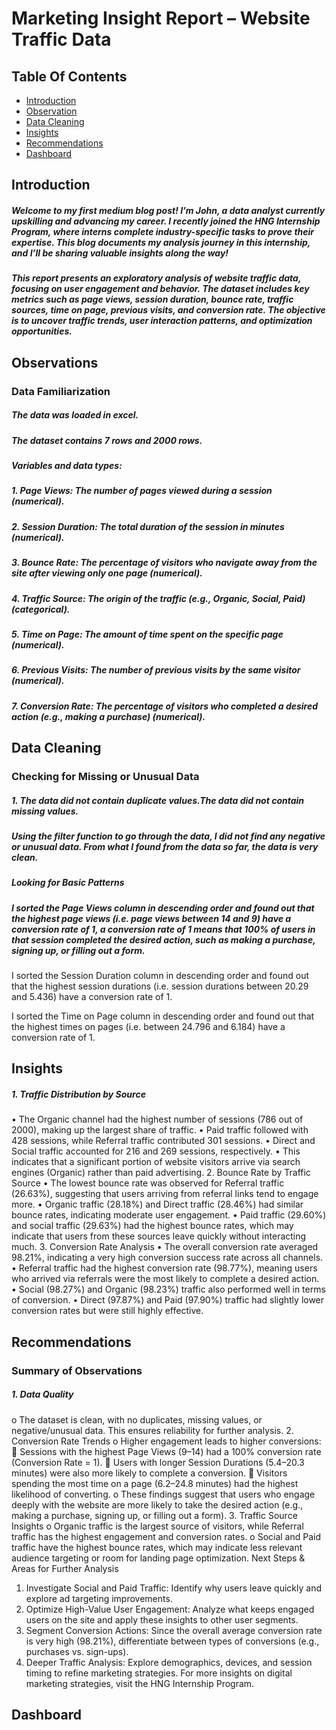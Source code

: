 # Marketing Insight Report – Website Traffic Data

## Table Of Contents
- [Introduction](#Introduction)
- [Observation](#Observation)
- [Data Cleaning](#Data-Cleaning)
- [Insights](#Insights)
- [Recommendations](#Recommendations)
- [Dashboard](#Dashboard)

## Introduction
##### Welcome to my first medium blog post! I’m John, a data analyst currently upskilling and advancing my career. I recently joined the HNG Internship Program, where interns complete industry-specific tasks to prove their expertise. This blog documents my analysis journey in this internship, and I’ll be sharing valuable insights along the way! 
##### This report presents an exploratory analysis of website traffic data, focusing on user engagement and behavior. The dataset includes key metrics such as page views, session duration, bounce rate, traffic sources, time on page, previous visits, and conversion rate. The objective is to uncover traffic trends, user interaction patterns, and optimization opportunities.

## Observations
### Data Familiarization
##### The data was loaded in excel.
##### The dataset contains 7 rows and 2000 rows.
##### Variables and data types:
##### 1.	Page Views: The number of pages viewed during a session (numerical).
##### 2.	Session Duration: The total duration of the session in minutes (numerical).
##### 3.	Bounce Rate: The percentage of visitors who navigate away from the site after viewing only one page (numerical).
##### 4.	Traffic Source: The origin of the traffic (e.g., Organic, Social, Paid) (categorical).
##### 5.	Time on Page: The amount of time spent on the specific page (numerical).
##### 6.	Previous Visits: The number of previous visits by the same visitor (numerical).
##### 7.	Conversion Rate: The percentage of visitors who completed a desired action (e.g., making a purchase) (numerical).

## Data Cleaning
### Checking for Missing or Unusual Data
##### 1. The data did not contain duplicate values.The data did not contain missing values.
##### Using the filter function to go through the data, I did not find any negative or unusual data. From what I found from the data so far, the data is very clean.
##### Looking for Basic Patterns
##### I sorted the Page Views column in descending order and found out that the highest page views (i.e. page views between 14 and 9) have a conversion rate of 1, a conversion rate of 1 means that 100% of users in that session completed the desired action, such as making a purchase, signing up, or filling out a form.
 
I sorted the Session Duration column in descending order and found out that the highest session durations (i.e. session durations between 20.29 and 5.436) have a conversion rate of 1.
 
I sorted the Time on Page column in descending order and found out that the highest times on pages (i.e. between 24.796 and 6.184) have a conversion rate of 1.
 
## Insights
##### 1. Traffic Distribution by Source
•	The Organic channel had the highest number of sessions (786 out of 2000), making up the largest share of traffic.
•	Paid traffic followed with 428 sessions, while Referral traffic contributed 301 sessions.
•	Direct and Social traffic accounted for 216 and 269 sessions, respectively.
•	This indicates that a significant portion of website visitors arrive via search engines (Organic) rather than paid advertising.
2. Bounce Rate by Traffic Source
•	The lowest bounce rate was observed for Referral traffic (26.63%), suggesting that users arriving from referral links tend to engage more.
•	Organic traffic (28.18%) and Direct traffic (28.46%) had similar bounce rates, indicating moderate user engagement.
•	Paid traffic (29.60%) and social traffic (29.63%) had the highest bounce rates, which may indicate that users from these sources leave quickly without interacting much.
3. Conversion Rate Analysis
•	The overall conversion rate averaged 98.21%, indicating a very high conversion success rate across all channels.
•	Referral traffic had the highest conversion rate (98.77%), meaning users who arrived via referrals were the most likely to complete a desired action.
•	Social (98.27%) and Organic (98.23%) traffic also performed well in terms of conversion.
•	Direct (97.87%) and Paid (97.90%) traffic had slightly lower conversion rates but were still highly effective.

## Recommendations
### Summary of Observations
##### 1.	Data Quality
o	The dataset is clean, with no duplicates, missing values, or negative/unusual data. This ensures reliability for further analysis.
2.	Conversion Rate Trends
o	Higher engagement leads to higher conversions:
	Sessions with the highest Page Views (9–14) had a 100% conversion rate (Conversion Rate = 1).
	Users with longer Session Durations (5.4–20.3 minutes) were also more likely to complete a conversion.
	Visitors spending the most time on a page (6.2–24.8 minutes) had the highest likelihood of converting.
o	These findings suggest that users who engage deeply with the website are more likely to take the desired action (e.g., making a purchase, signing up, or filling out a form).
3.	Traffic Source Insights
o	Organic traffic is the largest source of visitors, while Referral traffic has the highest engagement and conversion rates.
o	Social and Paid traffic have the highest bounce rates, which may indicate less relevant audience targeting or room for landing page optimization.
Next Steps & Areas for Further Analysis
1.	Investigate Social and Paid Traffic: Identify why users leave quickly and explore ad targeting improvements.
2.	Optimize High-Value User Engagement: Analyze what keeps engaged users on the site and apply these insights to other user segments.
3.	Segment Conversion Actions: Since the overall average conversion rate is very high (98.21%), differentiate between types of conversions (e.g., purchases vs. sign-ups).
4.	Deeper Traffic Analysis: Explore demographics, devices, and session timing to refine marketing strategies.
For more insights on digital marketing strategies, visit the HNG Internship Program.

## Dashboard
